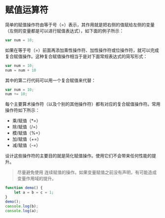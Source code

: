 # 赋值运算符

简单的赋值操作符由等于号（=）表示，其作用就是把右侧的值赋给左侧的变量（左侧的变量都是可以进行赋值表达式），如下面的例子所示：

```javascript
var num = 10;
```

如果在等于号（=）前面再添加乘性操作符、加性操作符或位操作符，就可以完成复合赋值操作。这种复合赋值操作相当于是对下面常规表达式的简写形式：

```javascript
var num = 10;
num = num + 10
```

其中的第二行代码可以用一个复合赋值来代替：

```javascript
var num = 10;
num += 10;
```

每个主要算术操作符（以及个别的其他操作符）都有对应的复合赋值操作符。常用操作符如下所示：

* 乘/赋值（*=）
* 除/赋值（/=）
* 模/赋值（%=）
* 加/赋值（+=）
* 减/赋值（-=）

设计这些操作符的主要目的就是简化赋值操作。使用它们不会带来任何性能的提升。

> 尽量避免使用 连续赋值的操作。如果变量赋值之前没有声明，有可能造成变量作用域的提升。

```javascript
function demo() {
    let a = b = c = 1;
}
demo();
console.log(b);
console.log(a);
```